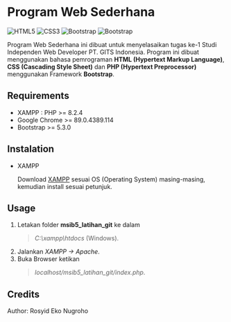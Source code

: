 # Program Web Sederhana

<img alt="HTML5" src="https://img.shields.io/badge/html5%20-%23E34F26.svg?&style=for-the-badge&logo=html5&logoColor=white"/> 
<img alt="CSS3" src="https://img.shields.io/badge/css3%20-%231572B6.svg?&style=for-the-badge&logo=css3&logoColor=white"/>
<img alt="Bootstrap" src="https://img.shields.io/badge/bootstrap%20-%23563D7C.svg?&style=for-the-badge&logo=bootstrap&logoColor=white"/>
<img alt="Bootstrap" src="https://img.shields.io/badge/bootstrap%20-%23563D7C.svg?&style=for-the-badge&logo=bootstrap&logoColor=white"/>

Program Web Sederhana ini dibuat untuk menyelasaikan tugas ke-1 Studi Independen Web Developer PT. GITS Indonesia. Program ini dibuat menggunakan bahasa pemrograman **HTML (Hypertext Markup Language)**, **CSS (Cascading Style Sheet)** dan **PHP (Hypertext Preprocessor)** menggunakan Framework **Bootstrap**.

## Requirements

- XAMPP : PHP >= 8.2.4
- Google Chrome >= 89.0.4389.114
- Bootstrap >= 5.3.0

## Instalation

- XAMPP

  Download [XAMPP](https://www.apachefriends.org/download.html) sesuai OS (Operating System) masing-masing, kemudian install sesuai petunjuk.

## Usage

1. Letakan folder **msib5_latihan_git** ke dalam
   > _C:\xampp\htdocs_ (Windows).
2. Jalankan _XAMPP -> Apache_.
3. Buka Browser ketikan
   > _localhost/msib5_latihan_git/index.php_.

## Credits

Author: Rosyid Eko Nugroho
